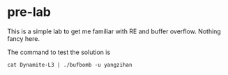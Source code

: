 # pre-lab

This is a simple lab to get me familiar with RE and buffer overflow.
Nothing fancy here.

The command to test the solution is 
```
cat Dynamite-L3 | ./bufbomb -u yangzihan
```
